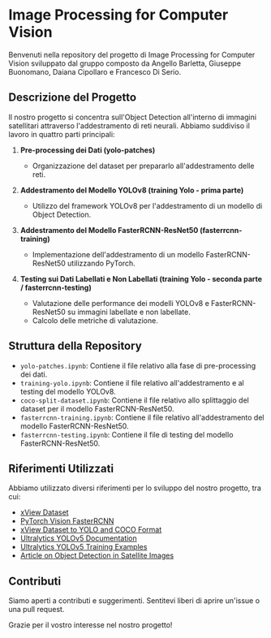 # Image Processing for Computer Vision

Benvenuti nella repository del progetto di Image Processing for Computer Vision sviluppato dal gruppo composto da Angello Barletta, Giuseppe Buonomano, Daiana Cipollaro e Francesco Di Serio.

## Descrizione del Progetto

Il nostro progetto si concentra sull'Object Detection all'interno di immagini satellitari attraverso l'addestramento di reti neurali. Abbiamo suddiviso il lavoro in quattro parti principali:

1. **Pre-processing dei Dati (yolo-patches)**
   - Organizzazione del dataset per prepararlo all'addestramento delle reti.

2. **Addestramento del Modello YOLOv8 (training Yolo - prima parte)**
   - Utilizzo del framework YOLOv8 per l'addestramento di un modello di Object Detection.

3. **Addestramento del Modello FasterRCNN-ResNet50 (fasterrcnn-training)**
   - Implementazione dell'addestramento di un modello FasterRCNN-ResNet50 utilizzando PyTorch.

4. **Testing sui Dati Labellati e Non Labellati (training Yolo - seconda parte / fasterrcnn-testing)**
   - Valutazione delle performance dei modelli YOLOv8 e FasterRCNN-ResNet50 su immagini labellate e non labellate.
   - Calcolo delle metriche di valutazione.

## Struttura della Repository

- `yolo-patches.ipynb`: Contiene il file relativo alla fase di pre-processing dei dati.
- `training-yolo.ipynb`: Contiene il file relativo all'addestramento e al testing del modello YOLOv8.
- `coco-split-dataset.ipynb`: Contiene il file relativo allo splittaggio del dataset per il modello FasterRCNN-ResNet50.
- `fasterrcnn-training.ipynb`: Contiene il file relativo all'addestramento del modello FasterRCNN-ResNet50.
- `fasterrcnn-testing.ipynb`: Contiene il file di testing del modello FasterRCNN-ResNet50.

## Riferimenti Utilizzati

Abbiamo utilizzato diversi riferimenti per lo sviluppo del nostro progetto, tra cui:

- [xView Dataset](https://www.kaggle.com/datasets/hassanmojab/xview-dataset)
- [PyTorch Vision FasterRCNN](https://github.com/pytorch/vision/blob/main/torchvision/models/detection/faster_rcnn.py)
- [xView Dataset to YOLO and COCO Format](https://www.kaggle.com/code/ollypowell/xview-dataset-to-yolo-and-coco-format)
- [Ultralytics YOLOv5 Documentation](https://docs.ultralytics.com/datasets/detect/xview/#dataset-yaml)
- [Ultralytics YOLOv5 Training Examples](https://docs.ultralytics.com/modes/train/#usage-examples)
- [Article on Object Detection in Satellite Images](https://www.mdpi.com/2075-1702/11/7/677)

## Contributi

Siamo aperti a contributi e suggerimenti. Sentitevi liberi di aprire un'issue o una pull request.

Grazie per il vostro interesse nel nostro progetto!

